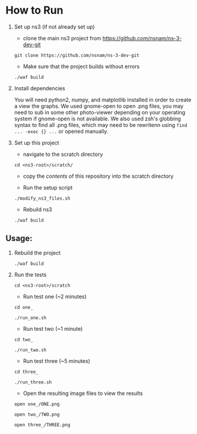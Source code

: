 # How to Run

1. Set up ns3 (if not already set up)

   * clone the main ns3 project from https://github.com/nsnam/ns-3-dev-git

   `git clone https://github.com/nsnam/ns-3-dev-git`

   *  Make sure that the project builds without errors
   
   `./waf build`

2. Install dependencies

   You will need python2, numpy, and matplotlib installed in order to create a view the graphs. We used gnome-open to open .png files, you may need to sub in some other photo-viewer depending on your operating system if gnome-open is not available. We also used zsh's globbing syntax to find all .png files, which may need to be rewritenn using ```find ... -exec {} ...``` or opened manually.

3. Set up this project

   * navigate to the scratch directory

   `cd <ns3-root>/scratch/ `

   * copy the *contents* of this repository into the scratch directory

   * Run the setup script
   
   `./modify_ns3_files.sh`

   * Rebuild ns3
   
   `./waf build`
 

## Usage:

1. Rebuild the project

   `./waf build`

2. Run the tests

   `cd <ns3-root>/scratch`

   * Run test one (~2 minutes)
   
   `cd one_`

   `./run_one.sh`

   * Run test two (~1 minute)
   
   `cd two_`

   `./run_two.sh`

   * Run test three (~5 minutes)
   
   `cd three_`

   `./run_three.sh`

   * Open the resulting image files to view the results
   
   `open one_/ONE.png`
   
   `open two_/TWO.png`
   
   `open three_/THREE.png`
